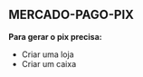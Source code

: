 ## MERCADO-PAGO-PIX

<b>Para gerar o pix precisa:</b><br>

- Criar uma loja<br>
- Criar um caixa<br>
